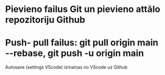 # Pievieno failus Git un pievieno attālo repozitoriju Github
# Push- pull failus: git pull origin main --rebase, git push -u origin main
Autosave (settings VScode) izmaiņas no VScode uz Github
